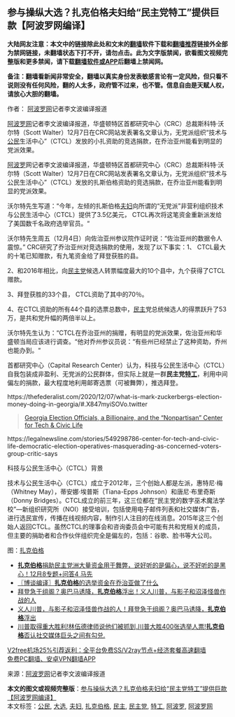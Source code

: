  <h2>参与操纵大选？扎克伯格夫妇给“民主党特工”提供巨款【阿波罗网编译】</h2> <p class="notice"><b>大陆网友注意：本文中的链接除此处和文末的<a href="https://github.com/bannedbook/fanqiang" >翻墙</a>软件下载和<a href="https://github.com/killgcd/justmysocks/blob/master/README.md">翻墙推荐</a>链接外全部为禁网链接，未翻墙状态下打不开，请勿点击。此为文字版禁闻，欲看图文视频完整版和更多禁闻，请下载<a href="https://github.com/bannedbook/fanqiang">翻墙软件或APP</a>后翻墙上禁闻网。</p><p>备注：翻墙看新闻非常安全，翻墙以真实身份发表敏感言论有一定风险，但只看不说则没有任何风险，翻的人太多，政府管不过来，也不管。信息自由是天赋人权，请放心大胆的翻墙。</b></p>  <div class="entry"> <p>作者： <span class='wp_keywordlink_affiliate'><a href="https://www.aboluowang.com/" title="阿波罗网" target="_blank">阿波罗网</a></span>记者李文波编译报道</p> <p id="summary"><a href="https://www.bannedbook.org/bnews/tag/%e9%98%bf%e6%b3%a2%e7%bd%97%e7%bd%91/" class="st_tag internal_tag" rel="tag" title="标签 阿波罗网 下的日志">阿波罗网</a>记者李文波编译报道，华盛顿特区首都研究中心（CRC）总裁斯科特·沃尔特（Scott Walter）12月7日在CRC网站发表署名文章认为，无党派组织“技术与<a href="https://www.bannedbook.org/bnews/tag/%e5%85%ac%e6%b0%91/" class="st_tag internal_tag" rel="tag" title="标签 公民 下的日志">公民</a>生活中心”（CTCL）发放的小扎资助的竞选捐款，在乔治亚州能看到明显的党派效果。</p> <p><a href="https://www.bannedbook.org/bnews/tag/%E9%98%BF%E6%B3%A2%E7%BD%97/" class="st_tag internal_tag" rel="tag" title="标签 阿波罗 下的日志">阿波罗</a>网记者李文波编译报道，华盛顿特区首都研究中心（CRC）总裁斯科特·沃尔特（Scott Walter）12月7日在CRC网站发表署名文章认为，无党派组织“技术与公民生活中心”（CTCL）发放的扎斯伯格资助的竞选捐款，在乔治亚州能看到明显的党派效果。</p> <p>沃尔特先生写道：“今年，左倾的扎斯伯格<a href="https://www.bannedbook.org/bnews/tag/%e5%a4%ab%e5%a6%87/" class="st_tag internal_tag" rel="tag" title="标签 夫妇 下的日志">夫妇</a>向所谓的“无党派”非营利组织技术与公民生活中心（CTCL）提供了3.5亿美元， CTCL再次将这笔资金重新派发给了美国数千名政府选举官员。“</p>  <p>沃尔特先生周五（12月4日）向佐治亚州参议院作证时说：“佐治亚州的数据令人震惊。” CRC研究了乔治亚州对竞选捐款的使用，发现了以下事实：1、 CTCL最大的十笔已知赠款，有九笔资金给了拜登获胜的县。</p> <p>2、和2016年相比，向<a href="https://www.bannedbook.org/bnews/tag/%e6%b0%91%e4%b8%bb%e5%85%9a/" class="st_tag internal_tag" rel="tag" title="标签 民主党 下的日志">民主党</a>候选人转票幅度最大的10个县中，九个获得了CTCL赠款。</p> <p>3、拜登获胜的33个县， CTCL资助了其中的70％。</p> <p>4、在CTCL资助的所有44个县的选票总数中，<a href="https://www.bannedbook.org/bnews/tag/%e6%b0%91%e4%b8%bb/" class="st_tag internal_tag" rel="tag" title="标签 民主 下的日志">民主</a>党总统候选人的得票跃升了53万，是共和党升幅的两倍半以上。</p>  <p>沃尔特先生认为：“CTCL在乔治亚州的捐赠，有明显的党派效果，佐治亚州和华盛顿当局应该进行调查。“他对乔州参议员说：“有些州已经禁止了这种资助，乔州也能办到。“</p> <p>首都研究中心（Capital Research Center）认为，科技与公民生活中心（CTCL）自我包装成非盈利、无党派的公民群体，但实际上就是一群<strong>民主党<a href="https://www.bannedbook.org/bnews/tag/%e7%89%b9%e5%b7%a5/" class="st_tag internal_tag" rel="tag" title="标签 特工 下的日志">特工</a></strong>，利用中间偏左的捐款，最大程度地利用邮寄选票（可被舞弊），推选拜登。</p> <p>https://thefederalist.com/2020/12/07/what-is-mark-zuckerbergs-election-money-doing-in-georgia/#.X847myiSOVo.twitter</p> <blockquote class="wp-embedded-content" data-secret="qJF94OgHAa"><p><a href="https://capitalresearch.org/article/center-for-tech-civic-life/">Georgia Election Officials, a Billionaire, and the “Nonpartisan” Center for Tech &#038; Civic Life</a></p> </blockquote> <p></p> <p>https://legalnewsline.com/stories/549298786-center-for-tech-and-civic-life-democratic-election-operatives-masquerading-as-concerned-voters-group-critic-says</p> <p>科技与公民生活中心（CTCL）背景</p> <p>技术与公民生活中心（CTCL）成立于2012年，三个创始人都是左派，惠特尼·梅（Whitney May），蒂安娜·埃普斯（Tiana-Epps Johnson）和唐尼·布里奇斯（Donny Bridges）。CTCL成立的前三年，这三位都在“民主党的数字巫术魔法学校”&#8212;新组织研究所（NOI）接受培训，包括使用电子邮件列表和社交媒体广告，进行选民宣传，传播在线视频内容，制作引人注目的在线消息。2015年这三个创始人返回CTCL。虽然CTCL的理事会和咨询委员会中可能有共和党相关的成员，但主要的捐助者和合作伙伴组织完全是偏左的，包括：谷歌、脸书等大公司。</p>  <p>图：<a href="https://www.bannedbook.org/bnews/tag/%e6%89%8e%e5%85%8b%e4%bc%af%e6%a0%bc/" class="st_tag internal_tag" rel="tag" title="标签 扎克伯格 下的日志">扎克伯格</a></p> <ul class='op-related-articles' title='相关阅读'> <li><a href='https://www.bannedbook.org/bnews/bannedvideo/20201209/1444454.html' target='_blank'><b>扎克伯格</b>捐助民主党洲大量资金用于舞弊，说好听的是偏心，说不好听的是黑心！12月8专题+问答4 马先</a></li> <li><a href='https://www.bannedbook.org/bnews/cbnews/20201208/1443885.html' target='_blank'>〖博谈编译〗<b>扎克伯格</b>的选举资金在乔治亚做了什么</a></li> <li><a href='https://www.bannedbook.org/bnews/bannedvideo/20201124/1436100.html' target='_blank'>拜登急于组阁？奥巴马诱降，<b>扎克伯格</b>浮出！义人川普，与影子和沼泽怪兽作战的人</a></li> <li><a href='https://www.bannedbook.org/bnews/bannedvideo/20201123/1435584.html' target='_blank'>义人川普，与影子和沼泽怪兽作战的人！拜登急于组阁？奥巴马诱降，<b>扎克伯格</b>浮出</a></li> <li><a href='https://www.bannedbook.org/bnews/bannedvideo/20201118/1435491.html' target='_blank'>川普取得重大胜利!林伍德律师说他们被抓到,川普大胜400张选举人票!<b>扎克伯格</b>否认社交媒体巨头之间有勾兑.</a></li> </ul> <p class="texttj"> <a href="https://www.bannedbook.org/forum23/topic22702.html" target="_blank">V2free机场25%引荐返利：全平台免费SS/V2ray节点+经济套餐高速翻墙</a><br/> <a href="https://github.com/bannedbook/fanqiang/wiki/%E7%A6%81%E9%97%BB%E7%BD%91%E5%AE%89%E5%8D%93%E7%BF%BB%E5%A2%99%E6%96%B0%E9%97%BBAPP" target="_blank">免费PC翻墙、安卓VPN翻墙APP</a></p><p> 来源：<a href="https://www.aboluowang.com/2020/1210/1532552.html" target="_blank">阿波罗网</a>记者李文波编译报道 </p><a name='sharetosocial'></a>       <div><b>本文的图文或视频完整版</b>：<a href='https://www.bannedbook.org/bnews/topimagenews/20201210/1445168.html'>参与操纵大选？扎克伯格夫妇给“民主党特工”提供巨款【阿波罗网编译】</a></div>  </div><!--END ENTRY--> <div class="postfooter"> <div>本文标签：<a href="https://www.bannedbook.org/bnews/tag/%e5%85%ac%e6%b0%91/" rel="tag">公民</a>, <a href="https://www.bannedbook.org/bnews/tag/%e5%a4%a7%e9%80%89/" rel="tag">大选</a>, <a href="https://www.bannedbook.org/bnews/tag/%e5%a4%ab%e5%a6%87/" rel="tag">夫妇</a>, <a href="https://www.bannedbook.org/bnews/tag/%e6%89%8e%e5%85%8b%e4%bc%af%e6%a0%bc/" rel="tag">扎克伯格</a>, <a href="https://www.bannedbook.org/bnews/tag/%e6%b0%91%e4%b8%bb/" rel="tag">民主</a>, <a href="https://www.bannedbook.org/bnews/tag/%e6%b0%91%e4%b8%bb%e5%85%9a/" rel="tag">民主党</a>, <a href="https://www.bannedbook.org/bnews/tag/%e7%89%b9%e5%b7%a5/" rel="tag">特工</a>, <a href="https://www.bannedbook.org/bnews/tag/%E9%98%BF%E6%B3%A2%E7%BD%97/" rel="tag">阿波罗</a>, <a href="https://www.bannedbook.org/bnews/tag/%e9%98%bf%e6%b3%a2%e7%bd%97%e7%bd%91/" rel="tag">阿波罗网</a></div>  </div><!--END POSTFOOTER--> 